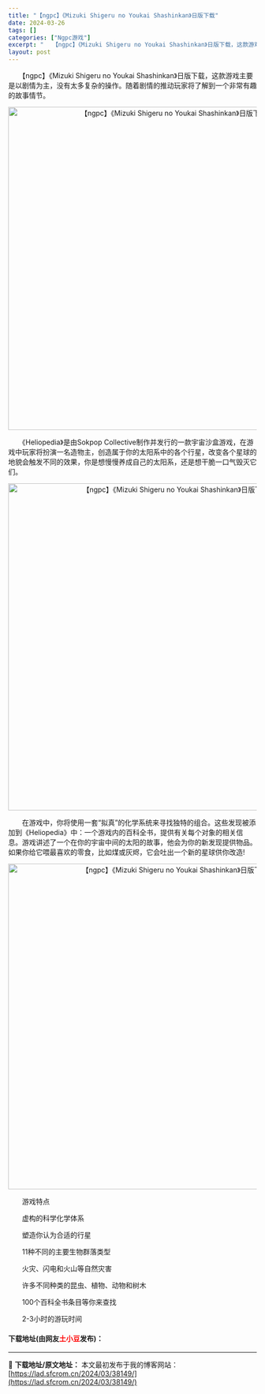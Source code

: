 ```yaml
---
title: "【ngpc】《Mizuki Shigeru no Youkai Shashinkan》日版下载"
date: 2024-03-26
tags: []
categories: ["Ngpc游戏"]
excerpt: "　　【ngpc】《Mizuki Shigeru no Youkai Shashinkan》日版下载，这款游戏主要是以剧情为主，没有太多复杂的操作。随着剧情的推动玩家将了解到一个非常有趣的故事情节。 　　《Heliopedia》是由Sokpop Collective制作并发行的一款宇宙沙盒游戏，在游戏&hellip;"
layout: post
---
```


 <p>　　【ngpc】《Mizuki Shigeru no Youkai Shashinkan》日版下载，这款游戏主要是以剧情为主，没有太多复杂的操作。随着剧情的推动玩家将了解到一个非常有趣的故事情节。</p> <p align="center"><img align="" border="0" src="https://lad.sfcrom.cn/wp-content/uploads/2024/03/20240326_6602bc224cc3e.png" width="655" alt="【ngpc】《Mizuki Shigeru no Youkai Shashinkan》日版下载" /></p> <p>　　《Heliopedia》是由Sokpop Collective制作并发行的一款宇宙沙盒游戏，在游戏中玩家将扮演一名造物主，创造属于你的太阳系中的各个行星，改变各个星球的地貌会触发不同的效果，你是想慢慢养成自己的太阳系，还是想干脆一口气毁灭它们。</p> <p align="center"><img align="" border="0" src="https://lad.sfcrom.cn/wp-content/uploads/2024/03/20240326_6602bc22c9d1c.png" width="663" alt="【ngpc】《Mizuki Shigeru no Youkai Shashinkan》日版下载" /></p> <p>　　在游戏中，你将使用一套&ldquo;拟真&rdquo;的化学系统来寻找独特的组合。这些发现被添加到《Heliopedia》中：一个游戏内的百科全书，提供有关每个对象的相关信息。游戏讲述了一个在你的宇宙中间的太阳的故事，他会为你的新发现提供物品。如果你给它喂最喜欢的零食，比如煤或灰烬，它会吐出一个新的星球供你改造!</p> <p align="center"><img align="" border="0" src="https://lad.sfcrom.cn/wp-content/uploads/2024/03/20240326_6602bc2360c73.png" width="660" alt="【ngpc】《Mizuki Shigeru no Youkai Shashinkan》日版下载" /></p> <p>　　游戏特点</p> <p>　　虚构的科学化学体系</p> <p>　　塑造你认为合适的行星</p> <p>　　11种不同的主要生物群落类型</p> <p>　　火灾、闪电和火山等自然灾害</p> <p>　　许多不同种类的昆虫、植物、动物和树木</p> <p>　　100个百科全书条目等你来查找</p> <p>　　2-3小时的游玩时间</p> <p><h4>下载地址(由网友<font color="red">土小豆</font>发布)：</h4></p> 

---
📖 **下载地址/原文地址：** 本文最初发布于我的博客网站：[https://lad.sfcrom.cn/2024/03/38149/](https://lad.sfcrom.cn/2024/03/38149/)
